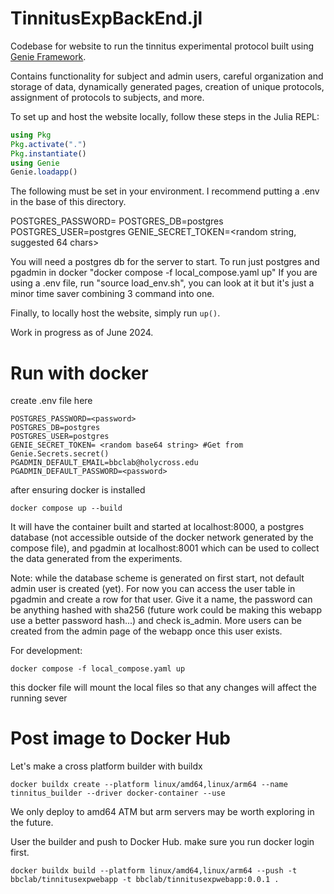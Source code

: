 # TinnitusExpBackEnd.jl

Codebase for website to run the tinnitus experimental protocol built using [Genie Framework](https://genieframework.com/).

Contains functionality for subject and admin users, careful organization and storage of data, dynamically generated pages,
creation of unique protocols, assignment of protocols to subjects, and more. 

To set up and host the website locally, follow these steps in the Julia REPL:

```Julia
using Pkg
Pkg.activate(".")
Pkg.instantiate()
using Genie
Genie.loadapp()
```
The following must be set in your environment. I recommend putting a .env in the base of this directory.

POSTGRES_PASSWORD=<password>
POSTGRES_DB=postgres
POSTGRES_USER=postgres
GENIE_SECRET_TOKEN=<random string, suggested 64 chars>

You will need a postgres db for the server to start. To run just postgres and pgadmin in docker "docker compose -f local_compose.yaml up"
If you are using a .env file, run "source load_env.sh", you can look at it but it's just a minor time saver combining 3 command into one.

Finally, to locally host the website, simply run `up()`.

Work in progress as of June 2024.

# Run with docker
create .env file here
```
POSTGRES_PASSWORD=<password>
POSTGRES_DB=postgres
POSTGRES_USER=postgres
GENIE_SECRET_TOKEN= <random base64 string> #Get from Genie.Secrets.secret()
PGADMIN_DEFAULT_EMAIL=bbclab@holycross.edu
PGADMIN_DEFAULT_PASSWORD=<password>
```

after ensuring docker is installed

```
docker compose up --build
```

It will have the container built and started at localhost:8000, a postgres database (not accessible outside of the docker network generated by the compose file), and pgadmin at localhost:8001 which can be used to collect the data generated from the experiments.

Note: while the database scheme is generated on first start, not default admin user is created (yet). For now you can access the user table in pgadmin and create a row for that user. Give it a name, the password can be anything hashed with sha256 (future work could be making this webapp use a better password hash...) and check is_admin. More users can be created from the admin page of the webapp once this user exists.

For development:
```
docker compose -f local_compose.yaml up
```
this docker file will mount the local files so that any changes will affect the running sever

# Post image to Docker Hub

Let's make a cross platform builder with buildx
```
docker buildx create --platform linux/amd64,linux/arm64 --name tinnitus_builder --driver docker-container --use
```
We only deploy to amd64 ATM but arm servers may be worth exploring in the future.

User the builder and push to Docker Hub. make sure you run docker login first.
```
docker buildx build --platform linux/amd64,linux/arm64 --push -t bbclab/tinnitusexpwebapp -t bbclab/tinnitusexpwebapp:0.0.1 .
```